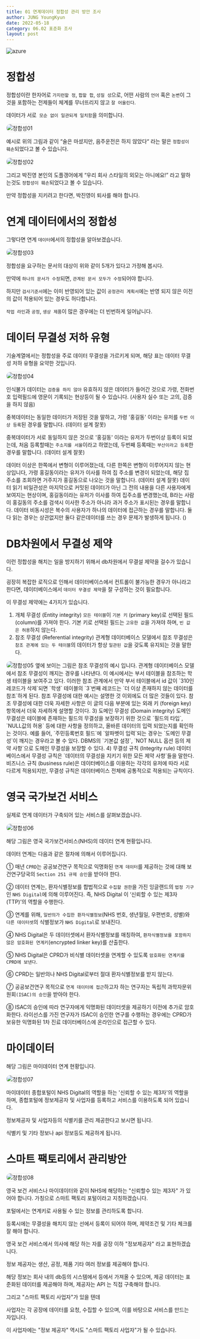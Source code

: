 ```yaml
---
title: 01 연계데이터 정합성 관리 방안 조사
author: JUNG YoungKyun
date: 2022-05-18
category: 06.02 표준화 조사
layout: post
---
```


![azure](https://img.shields.io/badge/표준화-2022.05.18-red.svg)

# 정합성

정합성이란 한자어로 `가지런할 정`, `합할 합`, `성질 성`으로, 어떤 사람의 `언어` 혹은 `논변`이 그것을 포함하는 전제들이 체계를 무너뜨리지 않고 `잘 어울린다`. 

데이터가 서로` 모순 없이 일관되게 일치함`을 의미합니다. 

<img src="../images/정합성01.png" alt="정합성01" style="border-radius: 10px; border: 1px solid #eaeaea;"/>

예시로 위의 그림과 같이 “술은 마셨지만, 음주운전은 하지 않았다“ 라는 말은 `정합성이 훼손`되었다고 볼 수 있습니다. 

<img src="../images/정합성02.jpg" alt="정합성02" style="border-radius: 10px; border: 1px solid #eaeaea;"/>

그리고 박진영 본인의 도플갱어에게 “우리 회사 스타일의 외모는 아니에요!” 라고 말하는것도 `정합성이 훼손`되었다고 볼 수 있습니다. 

만약 정합성을 지키려고 한다면, 박진영이 퇴사를 해야 합니다.

# 연계 데이터에서의 정합성
그렇다면 연계 `데이터`에서의 정합성을 알아보겠습니다.

<img src="../images/정합성03.png" alt="정합성03" style="border-radius: 10px; border: 1px solid #eaeaea;"/>

정합성을 요구하는 문서의 대상이 위와 같이 5개가 있다고 가정해 봅시다. 

만약에 `하나의 문서가 수정`되면, `관계된 문서 모두가 수정`되어야 합니다. 

하지만 `검사기준서`에는 이미 반영되어 있는 값이 `공정관리 계획서`에는 반영 되지 않은 이전의 값이 적용되어 있는 경우도 허다합니다. 

`작업 라인`과 `공정`, `생상 제품`이 많은 경우에는 더 빈번하게 일어납니다.

# 데이터 무결성 저하 유형
기술계열에서는 정합성을 주로 데이터 무결성을 가르키게 되며,
해당 표는 데이터 무결성 저하 유형을 요약한 것입니다.

<img src="../images/정합성04.png" alt="정합성04" style="border-radius: 10px; border: 1px solid #eaeaea;"/>

인식불가 데이터는 `검증을 하지 않아` 유효하지 않은 데이터가 들어간 것으로 가령, 전화번호 입력필드에 영문이 기록되는 현상등이 될 수 있습니다. (사용자 실수 또는 고의, 검증을 하지 않음)

중복데이터는 동일한 데이터가 저장된 것을 말하고, 가령 '홍길동' 이라는 유저를 `두번 이상 등록`된 경우를 말합니다. (데이터 설계 잘못)

중복데이터가 서로 동일하지 않은 것으로 '홍길동' 이라는 유저가 두번이상 등록이 되었는데, 처음 등록할때는 `주소지를 서울`이라고 하였는데, 두번째 등록때는 `부산이라고 등록`한 경우를 말합니다. (데이터 설계 잘못)

데이터 이상은 한쪽에서 변형이 이루어졌는데, 다른 한쪽은 변형이 이루어지지 않는 현상입니다, 가령 홍길동이라는 유저가 이사를 하여 집 주소를 변경이 되었는데, 해당 집 주소를 조회하면 거주지가 홍길동으로 나오는 것을 말합니다. (데이터 설계 잘못)
데이터 읽기 비일관성은 마지막으로 커밋된 데이터가 아닌 그 전의 내용을 다른 사용자에게 보여지는 현상이며, 홍길동이라는 유저가 이사를 하여 집주소를 변경했는데, B라는 사람이 홍길동의 주소를 검색시 이사한 주소가 아니라 과거 주소가 표시된는 경우를 말합니다.
데이터 비동시성은 복수의 사용자가 하나의 데이터에 접근하는 경우를 말합니다. 둘다 읽는 경우는 상관없지만 둘다 같은데이터를 쓰는 경우 문제가 발생하게 됩니다. ()


# DB차원에서 무결성 제약
이런 정합성을 해치는 일을 방지하기 위해서 db차원에서 무결설 제약을 걸수가 있습니다.

굉장히 복잡한 로직으로 인해서 데이터베이스에서 컨트롤이 불가능한 경우가 아니라고 한다면, 데이터베이스에서 `데이터 무결성 제약`을 잘 구성하는 것이 필요합니다.

이 무결성 제약에는 4가지가 있습니다.

1) 개체 무결성 (Entity integrity)
`모든 테이블`이 `기본 키` (primary key)로 선택된 필드 (column)를 가져야 한다. 
기본 키로 선택된 필드는 `고유한 값`을 가져야 하며, `빈 값은 허용`하지 않는다.
2) 참조 무결성 (Referential integrity)
관계형 데이터베이스 모델에서 참조 무결성은 `참조 관계에 있는 두 테이블`의 데이터가 항상 `일관된 값`을 갖도록 유지되는 것을 말한다.
<img src="../images/정합성05.png" alt="정합성05" style="border-radius: 10px; border: 1px solid #eaeaea;"/> 
옆에 보이는 그림은 참조 무결성의 예시 입니다.
관계형 데이터베이스 모델에서 참조 무결성이 깨지는 경우를 나타낸다. 
이 예시에서는 부서 테이블을 참조하는 학생 테이블을 보여주고 있다. 
이러한 참조 관계에서 만약 부서 테이블에서 id 값이 `310인 레코드가 삭제`되면 `학생` 테이블의 `3`번째 레코드는 `더 이상 존재하지 않는 데이터를 참조`하게 된다. 
참조 무결성에 대한 예시는 설명한 것 이외에도 더 많은 것들이 있다. 
참조 무결성에 대한 더욱 자세한 사항은 이 글의 다음 부분에 있는 외래 키 (foreign key) 항목에서 더욱 자세하게 설명할 것이다.
3) 도메인 무결성 (Domain integrity)
도메인 무결성은 테이블에 존재하는 필드의 무결성을 보장하기 위한 것으로 `필드의 타입`, `NULL값의 허용` 등에 대한 사항을 정의하고, 올바른 데이터의 입력 되었는지를 확인하는 것이다. 
예를 들어, `주민등록번호 필드`에 `알파벳이 입력`되는 경우는 `도메인 무결성`이 깨지는 경우라고 볼 수 있다. 
DBMS의 `기본값 설정`, `NOT NULL 옵션 등의 제약 사항`으로 도메인 무결성을 보장할 수 있다.
4) 무결성 규칙 (Integrity rule)
데이터베이스에서 무결성 규칙은 `데이터의 무결성을 지키기 위한 모든 제약 사항`들을 말한다. 
비즈니스 규칙 (business rule)은 데이터베이스를 이용하는 각각의 유저에 따라 서로 다르게 적용되지만, 무결성 규칙은 데이터베이스 전체에 공통적으로 적용되는 규칙이다.

# 영국 국가보건 서비스
실제로 연계 데이터가 구축되어 있는 서비스를 살펴보겠습니다.

<img src="../images/정합성06.png" alt="정합성06" style="border-radius: 10px; border: 1px solid #eaeaea;"/>

해당 그림은 영국 국가보건서비스(NHS)의 데이터 연계 현황입니다.

데이터 연계는 다음과 같은 절차에 의해서 이루어집니다.

① 매년 `CPRD`는 공공보건연구 목적으로 익명화된 `연계 데이터`를 제공하는 것에 대해 보건연구당국의 `Section 251 규제 승인`을 받아야 한다. 

② 데이터 연계는, 환자식별정보를 합법적으로 `수집할 권한`을 가진 잉글랜드의 `법정 기구`인 `NHS Digital`에 의해 이루어진다. 
즉, NHS Digital 이 ‘신뢰할 수 있는 제3자(TTP)’의 역할을 수행한다. 

③ 연계를 위해, `일반의가 수집한 환자식별정보`(NHS 번호, 생년월일, 우편번호, 성별)와 `다른 데이터셋`의 식별정보가 `NHS Digital`로 보내진다. 

④ NHS Digital은 두 데이터셋에서 환자식별정보를 매칭하여, `환자식별정보를 포함하지 않은 암호화된 연계키`(encrypted linker key)를 산출한다. 

⑤ NHS Digital은 CPRD가 비식별 데이터셋을 연계할 수 있도록 `암호화된 연계키를 CPRD에 보낸다`. 

⑥ CPRD는 일반의나 NHS Digital로부터 절대 환자식별정보를 받지 않는다. 

⑦ 공공보건연구 목적으로 `연계 데이터에 접근`하고자 하는 연구자는 독립적 과학자문위원회`(ISAC)의 승인`을 받아야 한다. 

⑧ ISAC의 승인에 따라 연구자에게 익명화된 데이터셋을 제공하기 이전에 추가로 암호화한다. 라이선스를 가진 연구자가 ISAC이 승인한 연구를 수행하는 경우에는 CPRD가 보유한 익명화된 1차 진료 데이터베이스에 온라인으로 접근할 수 있다.

# 마이데이터

해당 그림은 마이데이터 연계 현황입니다.

<img src="../images/정합성07.png" alt="정합성07" style="border-radius: 10px; border: 1px solid #eaeaea;"/>

마이데이터 종합포털이 NHS Digital의 역할을 하는 '신뢰할 수 있는 제3자'의 역할을 하며, 종합포털에 정보제공자 및 사업자를 등록하고 서비스를 이용하도록 되어 있습니다.

정보제공자 및 사업자등의 식별키를 관리 제공한다고 보시면 됩니다.

식별키 및 기타 정보나 api 정보등도 제공하게 됩니다.

# 스마트 팩토리에서 관리방안

<img src="../images/정합성08.png" alt="정합성08" style="border-radius: 10px; border: 1px solid #eaeaea;"/>

영국 보건 서비스나 마이데이터와 같이 NHS에 해당하는 "신뢰할수 있는 제3자" 가 있어야 합니다.
가칭으로 스마트 팩토리 포털이라고 지칭하겠습니다. 

포털에서는 연계키로 사용될 수 있는 정보를 관리하도록 합니다.

등록시에는 무결성을 해치지 않는 선에서 등록이 되어야 하며, 제약조건 및 기타 체크를 잘 해야 합니다.


영국 보건 서비스에서 의사에 해당 하는 자를 공장 이하 "정보제공자" 라고 표현하겠습니다.

정보 제공자는 생산, 공정, 제품 기타 여러 정보를 제공해야 합니다.

해당 정보는 회사 내의 db등의 시스템에서 등에서 가져올 수 있으며, 제공 데이터는 표준화된 데이터를 제공해야 하며, 제공자는 API 는 직접 구축해야 합니다.


그리고 "스마트 팩토리 사업자"가 있을 텐데

사업자는 각 공장에 데이터를 요청, 수집할 수 있으며, 이를 바탕으로 서비스를 만드는 자입니다.

이 사업자에는 "정보 제공자" 역시도 "스마트 팩토리 사업자"가 될 수 있습니다.

